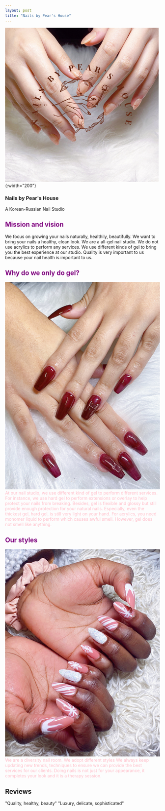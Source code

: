 ```yaml
---
layout: post
title: "Nails by Pear's House"
---
```

![Logo](./assets/images/Nail_logo.png){:width="200"}

### Nails by Pear's House

A Korean-Russian Nail Studio

##  <span style="color:Purple"> Mission and vision

We focus on growing your nails naturally, healthily, beautifully. We want to bring your nails a healthy, clean look. 
We are a all-gel nail studio. 
We do not use acrylics to perform any services. We use different kinds of gel to bring you the best experience at our studio.
Quality is very important to us because your nail health is important to us.


##  <span style="color:Purple"> Why do we only do gel?
![Hard Gel Extension Red nails with chrome](./assets/images/Inspo_2.jpeg)
<span style="color:Pink"> At our nail studio, we use different kind of gel to perform different services. For instance, we use hard gel to perform extensions or overlay to help protect your nails from breaking. Besides, gel is flexible and glossy but still provide enough protection for your natural nails. Especially, even the thickest gel, hard gel, is still very light on your hand.
For acrylics, you need monomer liquid to perform which causes awful smell. However, gel does not smell like anything. 

##  <span style="color:Purple"> Our styles
![GelX Extension Christmas nails idea](./assets/images/Inspo_3.jpeg)
<span style="color:Pink"> We are a diversity nail room. We adopt different styles
We always keep updating new trends, techniques to ensure we can provide the best services for our clients.
Doing nails is not just for your appearance, it completes your look and it is a therapy session.

## Reviews
"Quality, healthy, beauty"
"Luxury, delicate, sophisticated"

